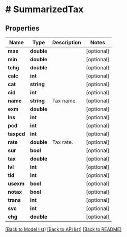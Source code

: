 # # SummarizedTax

## Properties

Name | Type | Description | Notes
------------ | ------------- | ------------- | -------------
**max** | **double** |  | [optional] 
**min** | **double** |  | [optional] 
**tchg** | **double** |  | [optional] 
**calc** | **int** |  | [optional] 
**cat** | **string** |  | [optional] 
**cid** | **int** |  | [optional] 
**name** | **string** | Tax name. | [optional] 
**exm** | **double** |  | [optional] 
**lns** | **int** |  | [optional] 
**pcd** | **int** |  | [optional] 
**taxpcd** | **int** |  | [optional] 
**rate** | **double** | Tax rate. | [optional] 
**sur** | **bool** |  | [optional] 
**tax** | **double** |  | [optional] 
**lvl** | **int** |  | [optional] 
**tid** | **int** |  | [optional] 
**usexm** | **bool** |  | [optional] 
**notax** | **bool** |  | [optional] 
**trans** | **int** |  | [optional] 
**svc** | **int** |  | [optional] 
**chg** | **double** |  | [optional] 

[[Back to Model list]](../../README.md#documentation-for-models) [[Back to API list]](../../README.md#documentation-for-api-endpoints) [[Back to README]](../../README.md)


